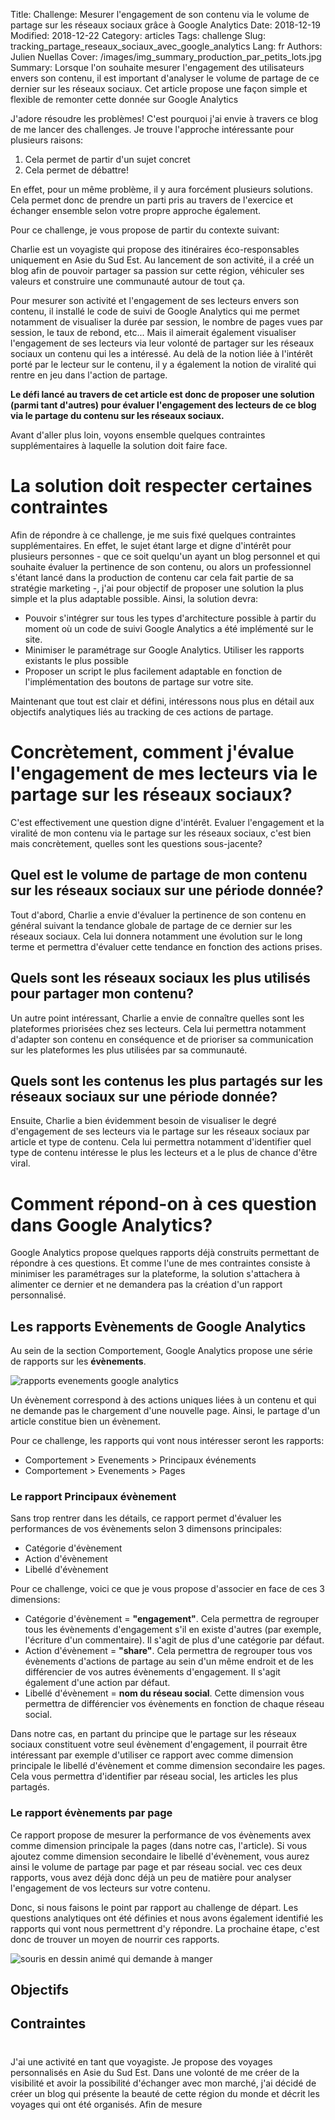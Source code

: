 Title: Challenge: Mesurer l'engagement de son contenu via le volume de partage sur les réseaux sociaux grâce à Google Analytics
Date: 2018-12-19
Modified: 2018-12-22
Category: articles
Tags: challenge
Slug: tracking_partage_reseaux_sociaux_avec_google_analytics
Lang: fr
Authors: Julien Nuellas
Cover: /images/img_summary_production_par_petits_lots.jpg
Summary: Lorsque l'on souhaite mesurer l'engagement des utilisateurs envers son contenu, il est important d'analyser le volume de partage de ce dernier sur les réseaux sociaux. Cet article propose une façon simple et flexible de remonter cette donnée sur Google Analytics

J'adore résoudre les problèmes! C'est pourquoi j'ai envie à travers ce blog de me lancer des challenges. Je trouve l'approche intéressante pour plusieurs raisons:
1. Cela permet de partir d'un sujet concret
2. Cela permet de débattre!

En effet, pour un même problème, il y aura forcément plusieurs solutions. Cela permet donc de prendre un parti pris au travers de l'exercice et échanger ensemble selon votre propre approche également.

Pour ce challenge, je vous propose de partir du contexte suivant:

Charlie est un voyagiste qui propose des itinéraires éco-responsables uniquement en Asie du Sud Est. Au lancement de son activité, il a créé un blog afin de pouvoir partager sa passion sur cette région, véhiculer ses valeurs et construire une communauté autour de tout ça.

Pour mesurer son activité et l'engagement de ses lecteurs envers son contenu, il installé le code de suivi de Google Analytics qui me permet notamment de visualiser la durée par session, le nombre de pages vues par session, le taux de rebond, etc...
Mais il aimerait également visualiser l'engagement de ses lecteurs via leur volonté de partager sur les réseaux sociaux un contenu qui les a intéressé. Au delà de la notion liée à l'intérêt porté par le lecteur sur le contenu, il y a également la notion de viralité qui rentre en jeu dans l'action de partage.

**Le défi lancé au travers de cet article est donc de proposer une solution (parmi tant d'autres) pour évaluer l'engagement des lecteurs de ce blog via le partage du contenu sur les réseaux sociaux.**

Avant d'aller plus loin, voyons ensemble quelques contraintes supplémentaires à laquelle la solution doit faire face.

# La solution doit respecter certaines contraintes

Afin de répondre à ce challenge, je me suis fixé quelques contraintes supplémentaires. En effet, le sujet étant large et digne d'intérêt pour plusieurs personnes - que ce soit quelqu'un ayant un blog personnel et qui souhaite évaluer la pertinence de son contenu, ou alors un professionnel s'étant lancé dans la production de contenu car cela fait partie de sa stratégie marketing -, j'ai pour objectif de proposer une solution la plus simple et la plus adaptable possible. Ainsi, la solution devra:

* Pouvoir s'intégrer sur tous les types d'architecture possible à partir du moment où un code de suivi Google Analytics a été implémenté sur le site.
* Minimiser le paramétrage sur Google Analytics. Utiliser les rapports existants le plus possible
* Proposer un script le plus facilement adaptable en fonction de l'implémentation des boutons de partage sur votre site.

Maintenant que tout est clair et défini, intéressons nous plus en détail aux objectifs analytiques liés au tracking de ces actions de partage.

# Concrètement, comment j'évalue l'engagement de mes lecteurs via le partage sur les réseaux sociaux?

C'est effectivement une question digne d'intérêt. Evaluer l'engagement et la viralité de mon contenu via le partage sur les réseaux sociaux, c'est bien mais concrètement, quelles sont les questions sous-jacente?

## Quel est le volume de partage de mon contenu sur les réseaux sociaux sur une période donnée?

Tout d'abord, Charlie a envie d'évaluer la pertinence de son contenu en général suivant la tendance globale de partage de ce dernier sur les réseaux sociaux. Cela lui donnera notamment une évolution sur le long terme et permettra d'évaluer cette tendance en fonction des actions prises.

## Quels sont les réseaux sociaux les plus utilisés pour partager mon contenu?

Un autre point intéressant, Charlie a envie de connaître quelles sont les plateformes priorisées chez ses lecteurs. Cela lui permettra notamment d'adapter son contenu en conséquence et de prioriser sa communication sur les plateformes les plus utilisées par sa communauté.

## Quels sont les contenus les plus partagés sur les réseaux sociaux sur une période donnée?

Ensuite, Charlie a bien évidemment besoin de visualiser le degré d'engagement de ses lecteurs via le partage sur les réseaux sociaux par article et type de contenu. Cela lui permettra notamment d'identifier quel type de contenu intéresse le plus les lecteurs et a le plus de chance d'être viral.

# Comment répond-on à ces question dans Google Analytics?

Google Analytics propose quelques rapports déjà construits permettant de répondre à ces questions. Et comme l'une de mes contraintes consiste à minimiser les paramétrages sur la plateforme, la solution s'attachera à alimenter ce dernier et ne demandera pas la création d'un rapport personnalisé.

## Les rapports Evènements de Google Analytics

Au sein de la section Comportement, Google Analytics propose une série de rapports sur les **évènements**. 

![rapports evenements google analytics]({filename}/images/trackin_ga_share_rapport_event_menu.png)

Un évènement correspond à des actions uniques liées à un contenu et qui ne demande pas le chargement d'une nouvelle page. Ainsi, le partage d'un article constitue bien un évènement.

Pour ce challenge, les rapports qui vont nous intéresser seront les rapports:

* Comportement > Evenements > Principaux événements
* Comportement > Evenements > Pages

### Le rapport Principaux évènement

Sans trop rentrer dans les détails, ce rapport permet d'évaluer les performances de vos évènements selon 3 dimensons principales:

* Catégorie d'évènement
* Action d'évènement
* Libellé d'évènement

Pour ce challenge, voici ce que je vous propose d'associer en face de ces 3 dimensions:

* Catégorie d'évènement = **"engagement"**. Cela permettra de regrouper tous les évènements d'engagement s'il en existe d'autres (par exemple, l'écriture d'un commentaire). Il s'agit de plus d'une catégorie par défaut.
* Action d'évènement = **"share"**. Cela permettra de regrouper tous vos évènements d'actions de partage au sein d'un même endroit et de les différencier de vos autres évènements d'engagement. Il s'agit également d'une action par défaut.
* Libellé d'évènement = **nom du réseau social**. Cette dimension vous permettra de différencier vos évènements en fonction de chaque réseau social.

Dans notre cas, en partant du principe que le partage sur les réseaux sociaux constituent votre seul évènement d'engagement, il pourrait être intéressant par exemple d'utiliser ce rapport avec comme dimension principale le libellé d'évènement et comme dimension secondaire les pages.
Cela vous permettra d'identifier par réseau social, les articles les plus partagés.

### Le rapport évènements par page

Ce rapport propose de mesurer la performance de vos évènements avex comme dimension principale la pages (dans notre cas, l'article). Si vous ajoutez comme dimension secondaire le libellé d'évènement, vous aurez ainsi le volume de partage par page et par réseau social. 
vec ces deux rapports, vous avez déjà donc déjà un peu de matière pour analyser l'engagement de vos lecteurs sur votre contenu.

Donc, si nous faisons le point par rapport au challenge de départ. Les questions analytiques ont été définies et nous avons également identifié les rapports qui vont nous permettrent d'y répondre. La prochaine étape, c'est donc de trouver un moyen de nourrir ces rapports.

![souris en dessin animé qui demande à manger](https://media.giphy.com/media/11NLstLWNHhNC0/giphy.gif)

## Objectifs
## Contraintes

# 


J'ai une activité en tant que voyagiste. Je propose des voyages personnalisés en Asie du Sud Est. Dans une volonté de me créer de la visibilité et avoir la possibilité d'échanger avec mon marché, j'ai décidé de créer un blog qui présente la beauté de cette région du monde et décrit les voyages qui ont été organisés.
Afin de mesure